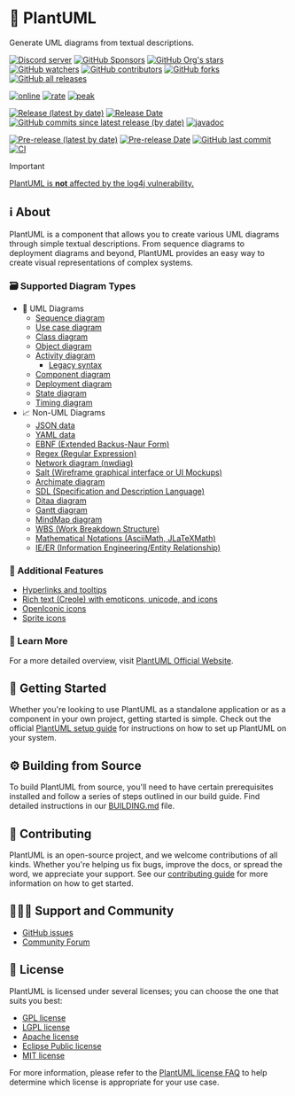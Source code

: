 # 🌱 PlantUML

Generate UML diagrams from textual descriptions.

[![Discord server](https://img.shields.io/discord/1083727021328306236?color=5865F2&logo=discord&logoColor=white)](https://discord.gg/sXhzexAQGh)
[![GitHub Sponsors](https://img.shields.io/github/sponsors/plantuml?logo=github)](https://github.com/sponsors/plantuml/)
[![GitHub Org's stars](https://img.shields.io/github/stars/plantuml)](https://github.com/plantuml/plantuml/stargazers/)
[![GitHub watchers](https://img.shields.io/github/watchers/plantuml/plantuml)](https://github.com/plantuml/plantuml/watchers/)
[![GitHub contributors](https://img.shields.io/github/contributors-anon/plantuml/plantuml?color=blue)](https://github.com/plantuml/plantuml/graphs/contributors)
[![GitHub forks](https://img.shields.io/github/forks/plantuml/plantuml)](https://github.com/plantuml/plantuml/network/)
[![GitHub all releases](https://img.shields.io/sourceforge/dt/plantuml?color=blue)](https://github.com/plantuml/plantuml/releases)

[![online](https://img.shields.io/endpoint?url=https://www.plantuml.com/plantuml/badge)](https://www.plantuml.com/plantuml)
[![rate](https://img.shields.io/endpoint?url=https://www.plantuml.com/plantuml/rate)](https://www.plantuml.com/plantuml)
[![peak](https://img.shields.io/endpoint?url=https://www.plantuml.com/plantuml/rate?peak)](https://www.plantuml.com/plantuml)

[![Release (latest by date)](https://img.shields.io/github/v/release/plantuml/plantuml)](https://github.com/plantuml/plantuml/releases/latest)
[![Release Date](https://img.shields.io/github/release-date/plantuml/plantuml?color=blue)](https://github.com/plantuml/plantuml/releases/latest)
[![GitHub commits since latest release (by date)](https://img.shields.io/github/commits-since/plantuml/plantuml/latest)](https://github.com/plantuml/plantuml/commits/)
[![javadoc](https://javadoc.io/badge2/net.sourceforge.plantuml/plantuml-gplv2/javadoc.svg)](https://javadoc.io/doc/net.sourceforge.plantuml/plantuml-gplv2)

[![Pre-release (latest by date)](https://img.shields.io/github/v/release/plantuml/plantuml?color=chocolate&include_prereleases)](https://github.com/plantuml/plantuml/releases/tag/snapshot)
[![Pre-release Date](https://img.shields.io/github/release-date-pre/plantuml/plantuml?color=chocolate)](https://github.com/plantuml/plantuml/releases/tag/snapshot)
[![GitHub last commit](https://img.shields.io/github/last-commit/plantuml/plantuml?color=chocolate)](https://github.com/plantuml/plantuml/commits/)
[![CI](https://github.com/plantuml/plantuml/actions/workflows/ci.yml/badge.svg?color=chocolate)](https://github.com/plantuml/plantuml/actions/workflows/ci.yml)

> [!IMPORTANT]
> [PlantUML is **not** affected by the log4j vulnerability.](https://github.com/plantuml/plantuml/issues/826)

## ℹ️ About

PlantUML is a component that allows you to create various UML diagrams through simple textual descriptions. From sequence diagrams to deployment diagrams and beyond, PlantUML provides an easy way to create visual representations of complex systems.

### 🗃️ Supported Diagram Types

- 🧩 UML Diagrams
  - [Sequence diagram](http://plantuml.com/sequence-diagram)
  - [Use case diagram](http://plantuml.com/use-case-diagram)
  - [Class diagram](http://plantuml.com/class-diagram)
  - [Object diagram](http://plantuml.com/object-diagram)
  - [Activity diagram](http://plantuml.com/activity-diagram-beta)
    - [Legacy syntax](http://plantuml.com/activity-diagram-legacy)
  - [Component diagram](http://plantuml.com/component-diagram)
  - [Deployment diagram](http://plantuml.com/deployment-diagram)
  - [State diagram](http://plantuml.com/state-diagram)
  - [Timing diagram](http://plantuml.com/timing-diagram)
- 📈 Non-UML Diagrams
  - [JSON data](http://plantuml.com/json)
  - [YAML data](http://plantuml.com/yaml)
  - [EBNF (Extended Backus-Naur Form)](http://plantuml.com/ebnf)
  - [Regex (Regular Expression)](http://plantuml.com/regex)
  - [Network diagram (nwdiag)](http://plantuml.com/nwdiag)
  - [Salt (Wireframe graphical interface or UI Mockups)](http://plantuml.com/salt)
  - [Archimate diagram](http://plantuml.com/archimate-diagram)
  - [SDL (Specification and Description Language)](http://plantuml.com/activity-diagram-beta#sdl)
  - [Ditaa diagram](http://plantuml.com/ditaa)
  - [Gantt diagram](http://plantuml.com/gantt-diagram)
  - [MindMap diagram](http://plantuml.com/mindmap-diagram)
  - [WBS (Work Breakdown Structure)](http://plantuml.com/wbs-diagram)
  - [Mathematical Notations (AsciiMath, JLaTeXMath)](http://plantuml.com/ascii-math)
  - [IE/ER (Information Engineering/Entity Relationship)](http://plantuml.com/ie-diagram)

### 📣 Additional Features

- [Hyperlinks and tooltips](http://plantuml.com/link)
- [Rich text (Creole) with emoticons, unicode, and icons](http://plantuml.com/creole)
- [OpenIconic icons](http://plantuml.com/openiconic)
- [Sprite icons](http://plantuml.com/sprite)

### 📖 Learn More

For a more detailed overview, visit [PlantUML Official Website](https://plantuml.com/).

## 🚀 Getting Started

Whether you're looking to use PlantUML as a standalone application or as a component in your own project, getting started is simple. Check out the official [PlantUML setup guide](https://plantuml.com/starting) for instructions on how to set up PlantUML on your system.

## ⚙️ Building from Source

To build PlantUML from source, you'll need to have certain prerequisites installed and follow a series of steps outlined in our build guide. Find detailed instructions in our [BUILDING.md](https://github.com/plantuml/plantuml/blob/master/BUILDING.md) file.

## 🧱 Contributing

PlantUML is an open-source project, and we welcome contributions of all kinds. Whether you're helping us fix bugs, improve the docs, or spread the word, we appreciate your support. See our [contributing guide](CONTRIBUTING.md) for more information on how to get started.

## 🧑‍🤝‍🧑 Support and Community

- [GitHub issues](https://github.com/plantuml/plantuml/issues/)
- [Community Forum](https://forum.plantuml.net/)

## 📃 License

PlantUML is licensed under several licenses; you can choose the one that suits you best:

- [GPL license](https://www.gnu.org/licenses/gpl-3.0.html)
- [LGPL license](https://www.gnu.org/licenses/lgpl-3.0.html)
- [Apache license](https://www.apache.org/licenses/LICENSE-2.0)
- [Eclipse Public license](https://www.eclipse.org/legal/epl-2.0/)
- [MIT license](https://opensource.org/licenses/MIT)

For more information, please refer to the [PlantUML license FAQ](https://plantuml.com/en/faq#ddbc9d04378ee462) to help determine which license is appropriate for your use case.

